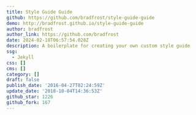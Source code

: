 ```yaml
---
title: Style Guide Guide
github: https://github.com/bradfrost/style-guide-guide
demo: http://bradfrost.github.io/style-guide-guide
author: bradfrost
author_link: https://github.com/bradfrost
date: 2024-02-18T06:57:54.028Z
description: A boilerplate for creating your own custom style guide
ssg:
  - Jekyll
css: []
cms: []
category: []
draft: false
publish_date: '2016-04-27T02:24:59Z'
update_date: '2018-10-04T14:36:53Z'
github_star: 1226
github_fork: 167
---
```

